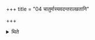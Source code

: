 +++
title = "04 चातुर्मास्यवदन्तरालव्रतानि"

+++

<details><summary>थिते</summary>

चातुर्मास्यवदन्तरालव्रतानि ४
</details>
